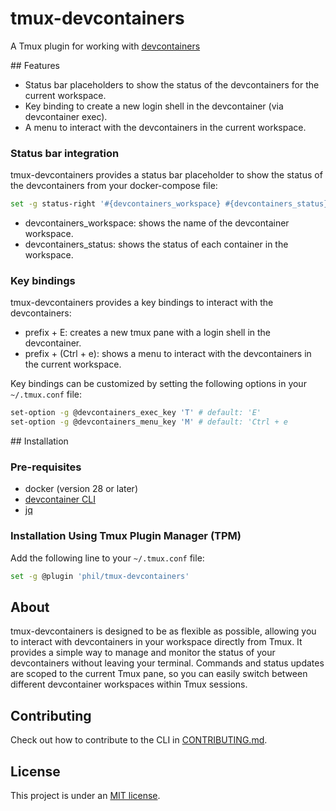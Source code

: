 # tmux-devcontainers
A Tmux plugin for working with [devcontainers](https://containers.dev)

## Features

- Status bar placeholders to show the status of the devcontainers for the current workspace.
- Key binding to create a new login shell in the devcontainer (via devcontainer exec).
- A menu to interact with the devcontainers in the current workspace.

### Status bar integration

tmux-devcontainers provides a status bar placeholder to show the status of the devcontainers from your docker-compose file:

```bash
set -g status-right '#{devcontainers_workspace} #{devcontainers_status}'
```

- devcontainers_workspace: shows the name of the devcontainer workspace.
- devcontainers_status: shows the status of each container in the workspace.

### Key bindings

tmux-devcontainers provides a key bindings to interact with the devcontainers:
- prefix + E: creates a new tmux pane with a login shell in the devcontainer.
- prefix + (Ctrl + e): shows a menu to interact with the devcontainers in the current workspace.

Key bindings can be customized by setting the following options in your `~/.tmux.conf` file:

```bash
set-option -g @devcontainers_exec_key 'T' # default: 'E'
set-option -g @devcontainers_menu_key 'M' # default: 'Ctrl + e
```

## Installation

### Pre-requisites

- docker (version 28 or later)
- [devcontainer CLI](https://github.com/devcontainers/cli)
- [jq](https://jqlang.org)

### Installation Using Tmux Plugin Manager (TPM)

Add the following line to your `~/.tmux.conf` file:

```bash
set -g @plugin 'phil/tmux-devcontainers'
```

## About

tmux-devcontainers is designed to be as flexible as possible, allowing you to interact with devcontainers in your workspace directly from Tmux. It provides a simple way to manage and monitor the status of your devcontainers without leaving your terminal. Commands and status updates are scoped to the current Tmux pane, so you can easily switch between different devcontainer workspaces within Tmux sessions.


## Contributing

Check out how to contribute to the CLI in [CONTRIBUTING.md](CONTRIBUTING.md).

## License

This project is under an [MIT license](LICENSE.txt).
